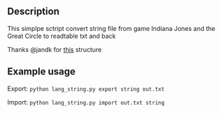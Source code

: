 ## Description
This simplpe sctript convert string file from game Indiana Jones and the Great Circle to readtable txt and back

Thanks @jandk for [this](https://github.com/jandk/valen/blob/67b2d3f25dfc3fe0871b450925687e50d9fef0c7/valen-game-greatcircle/templates/lang.bt) structure 


## Example usage

Export: ```python lang_string.py export string out.txt```

Import: ```python lang_string.py import out.txt string```
